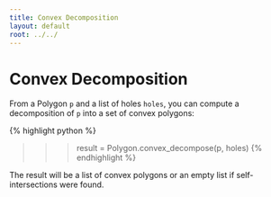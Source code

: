 ```yaml
---
title: Convex Decomposition
layout: default
root: ../../
---
```


# Convex Decomposition

From a Polygon <code>p</code> and a list of holes <code>holes</code>, you can compute a decomposition of <code>p</code> into a set of convex polygons:

{% highlight python %}
>>> result = Polygon.convex_decompose(p, holes)
{% endhighlight %}

The result will be a list of convex polygons or an empty list if self-intersections were found.

